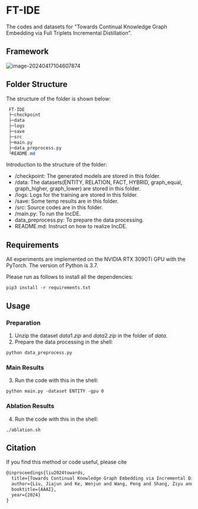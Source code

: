 # FT-IDE

The codes and datasets for "Towards Continual Knowledge Graph Embedding via Full Triplets Incremental Distillation".

## Framework

![image-20240417104607874](README.assets/framework.png)

## Folder Structure

The structure of the folder is shown below:

```csharp
 FT-IDE
 ├─checkpoint
 ├─data
 ├─logs
 ├─save
 ├─src
 ├─main.py
 ├─data_preprocess.py
 └README.md
```

Introduction to the structure of the folder:

- /checkpoint: The generated models are stored in this folder.
- /data: The datasets(ENTITY, RELATION, FACT, HYBRID, graph_equal, graph_higher, graph_lower) are stored in this folder.
- /logs: Logs for the training are stored in this folder.
- /save: Some temp results are in this folder.
- /src: Source codes are in this folder.
- /main.py: To run the IncDE.
- data_preprocess.py: To prepare the data processing.
- README.md: Instruct on how to realize IncDE.

## Requirements

All experiments are implemented on the NVIDIA RTX 3090Ti GPU with the PyTorch. The version of Python is 3.7.

Please run as follows to install all the dependencies:

```shell
pip3 install -r requirements.txt
```

## Usage

### Preparation

1. Unzip the dataset $data1.zip$ and $data2.zip$ in the folder of $data$.
2. Prepare the data processing in the shell:

```shell
python data_preprocess.py
```

### Main Results

3. Run the code with this in the shell:

```shell
python main.py -dataset ENTITY -gpu 0
```

### Ablation Results

4. Run the code with this in the shell:

```shell
./ablation.sh
```

## Citation

If you find this method or code useful, please cite

```latex
@inproceedings{liu2024towards,
  title={Towards Continual Knowledge Graph Embedding via Incremental Distillation},
  author={Liu, Jiajun and Ke, Wenjun and Wang, Peng and Shang, Ziyu and Gao, Jinhua and Li, Guozheng and Ji, Ke and Liu, Yanhe},
  booktitle={AAAI},
  year={2024}
}
```
